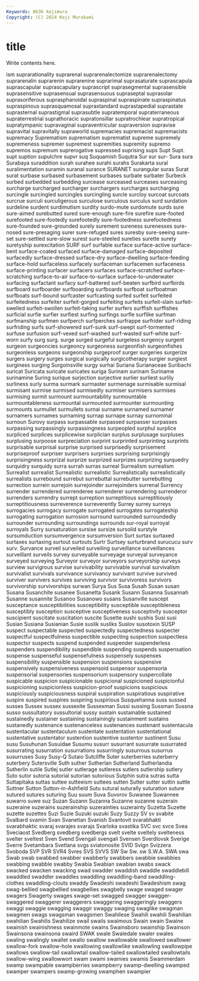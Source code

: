 ```yaml
---
Keywords: 8636 kojimura
Copyright: (C) 2024 Koji Murakami
---
```


# title

Write contents here.



ism suprarationality
suprarenal suprarenalectomize suprarenalectomy suprarenalin suprarenin suprarenine suprarimal suprasaturate suprascapula suprascapular
suprascapulary suprascript suprasegmental suprasensible suprasensitive suprasensual suprasensuous supraseptal suprasolar suprasoriferous
suprasphanoidal supraspinal supraspinate supraspinatus supraspinous suprasquamosal suprastandard suprastapedial suprastate suprasternal
suprastigmal suprasubtle supratemporal supraterraneous supraterrestrial suprathoracic supratonsillar supratrochlear supratropical supratympanic
supravaginal supraventricular supraversion supravise supravital supravitally supraworld supremacies supremacist supremacists
supremacy Suprematism suprematism suprematist supreme supremely supremeness supremer supremest supremities
supremity supremo supremos supremum suprerogative supressed suprising sups Supt Supt.
supt suption supulchre supvr suq Suquamish Suqutra Sur sur sur-
Sura sura Surabaya suraddition surah surahee surahi surahs Surakarta sural
suralimentation suramin suranal surance SURANET surangular suras Surat surat surbase
surbased surbasement surbases surbate surbater Surbeck surbed surbedded surbedding surcease
surceased surceases surceasing surcharge surcharged surcharger surchargers surcharges surcharging surcingle
surcingled surcingles surcingling surcle surcloy surcoat surcoats surcrue surculi surculigerous
surculose surculous surculus surd surdation surdeline surdent surdimutism surdity surdo-mute
surdomute surds sure sure-aimed surebutted sured sure-enough sure-fire surefire sure-footed
surefooted sure-footedly surefootedly sure-footedness surefootedness sure-founded sure-grounded surely surement sureness
surenesses sure-nosed sure-presaging surer sure-refuged sures suresby sure-seeing sure-set sure-settled
sure-slow surest sure-steeled sureties surette surety suretyship surexcitation SURF surf
surfable surface surface-active surface-bent surface-coated surfaced surface-damaged surface-deposited surfacedly surface-dressed
surface-dry surface-dwelling surface-feeding surface-hold surfaceless surfacely surfaceman surfacemen surfaceness surface-printing
surfacer surfacers surfaces surface-scratched surface-scratching surface-to-air surface-to-surface surface-to-underwater surfacing surfactant
surfacy surf-battered surf-beaten surfbird surfbirds surfboard surfboarder surfboarding surfboards surfboat
surfboatman surfboats surf-bound surfcaster surfcasting surfed surfeit surfeited surfeitedness surfeiter
surfeit-gorged surfeiting surfeits surfeit-slain surfeit-swelled surfeit-swollen surfeit-taking surfer surfers surffish
surffishes surficial surfie surfier surfiest surfing surfings surfle surflike surfman
surfmanship surfmen surfperch surfperches surfrappe surfrider surf-riding surfriding surfs surf-showered
surf-sunk surf-swept surf-tormented surfuse surfusion surf-vexed surf-washed surf-wasted surf-white surf-worn
surfy surg surg. surge surged surgeful surgeless surgency surgent surgeon
surgeoncies surgeoncy surgeoness surgeonfish surgeonfishes surgeonless surgeons surgeonship surgeproof surger
surgeries surgerize surgers surgery surges surgical surgically surgicotherapy surgier surgiest
surginess surging Surgoinsville surgy surhai Suriana Surianaceae Suribachi suricat Suricata
suricate suricates suriga Surinam surinam Suriname surinamine Suring surique surjection
surjective surlier surliest surlily surliness surly surma surmark surmaster surmenage
surmisable surmisal surmisant surmise surmised surmisedly surmiser surmisers surmises surmising
surmit surmount surmountability surmountable surmountableness surmountal surmounted surmounter surmounting surmounts
surmullet surmullets surnai surname surnamed surnamer surnamers surnames surnaming surnap
surnape surnay surnominal surnoun Surovy surpass surpassable surpassed surpasser surpasses
surpassing surpassingly surpassingness surpeopled surphul surplice surpliced surplices surplicewise surplician
surplus surplusage surpluses surplusing surpoose surpreciation surprint surprinted surprinting surprints
surprisable surprisal surprise surprised surprisedly surprisement surpriseproof surpriser surprisers surprises
surprising surprisingly surprisingness surprizal surprize surprized surprizes surprizing surquedry surquidry
surquidy surra surrah surras surreal Surrealism surrealism Surrealist surrealist Surrealistic
surrealistic Surrealistically surrealistically surrealists surrebound surrebut surrebuttal surrebutter surrebutting surrection
surrein surrejoin surrejoinder surrejoinders surrenal Surrency surrender surrendered surrenderee surrenderer
surrendering surrenderor surrenders surrendry surrept surreption surreptitious surreptitiously surreptitiousness surreverence
surreverently Surrey surrey surreys surrogacies surrogacy surrogate surrogated surrogates surrogateship
surrogating surrogation surrosion surround surrounded surroundedly surrounder surrounding surroundings surrounds
sur-royal surroyal surroyals Surry sursaturation sursise sursize sursolid surstyle sursumduction
sursumvergence sursumversion Surt surtax surtaxed surtaxes surtaxing surtout surtouts Surtr
Surtsey surturbrand surucucu surv surv. Survance surveil surveiled surveiling surveillance
surveillances surveillant surveils survey surveyable surveyage surveyal surveyance surveyed surveying
Surveyor surveyor surveyors surveyorship surveys surview survigrous survise survivability survivable
survival survivalism survivalist survivals survivance survivancy survivant survive survived surviver
survivers survives surviving survivor survivoress survivors survivorship survivorships surwan Surya
Sus Susa Susah Susan susan Susana Susanchite susanee Susanetta Susank
Susann Susanna Susannah Susanne susannite Susanoo Susanowo susans Susanville suscept
susceptance susceptibilities susceptibility susceptible susceptibleness susceptibly susception susceptive susceptiveness susceptivity
susceptor suscipient suscitate suscitation suscite Susette sushi sushis Susi susi
Susian Susiana Susianian Susie suslik susliks Suslov susotoxin SUSP suspect
suspectable suspected suspectedly suspectedness suspecter suspectful suspectfulness suspectible suspecting suspection
suspectless suspector suspects suspend suspended suspender suspenderless suspenders suspendibility suspendible
suspending suspends suspensation suspense suspenseful suspensefulness suspensely suspenses suspensibility suspensible
suspension suspensions suspensive suspensively suspensiveness suspensoid suspensor suspensoria suspensorial suspensories
suspensorium suspensory suspercollate suspicable suspicion suspicionable suspicional suspicioned suspicionful suspicioning
suspicionless suspicion-proof suspicions suspicious suspiciously suspiciousness suspiral suspiration suspiratious suspirative
suspire suspired suspires suspiring suspirious Susquehanna suss sussed susses Sussex
sussex sussexite Sussexman Sussi sussing Sussman Sussna susso sussultatory sussultorial
sussy sustain sustainable sustained sustainedly sustainer sustaining sustainingly sustainment sustains
sustanedly sustenance sustenanceless sustenances sustenant sustentacula sustentacular sustentaculum sustentate sustentation
sustentational sustentative sustentator sustention sustentive sustentor sustinent Susu susu Susuhunan
Susuidae Susumu susurr susurrant susurrate susurrated susurrating susurration susurrations susurringly
susurrous susurrus susurruses Susy Susy-Q Sutaio Sutcliffe Suter suterberries suterberry
suterbery Sutersville Suth suther Sutherlan Sutherland Sutherlandia Sutherlin sutile Sutlej
sutler sutlerage sutleress sutlers sutlership sutlery Suto sutor sutoria sutorial
sutorian sutorious Sutphin sutra sutras sutta Suttapitaka suttas suttee sutteeism
suttees sutten Sutter sutter suttin suttle Suttner Sutton Sutton-in-Ashfield Sutu
sutural suturally suturation suture sutured sutures suturing Suu suum Suva
Suvorov Suwanee Suwannee suwarro suwe suz Suzan Suzann Suzanna Suzanne
suzanne suzerain suzeraine suzerains suzerainship suzerainties suzerainty Suzetta Suzette suzette
suzettes Suzi Suzie Suzuki suzuki Suzy Suzzy SV sv svabite
Svalbard svamin Svan Svanetian Svanish Svantovit svarabhakti svarabhaktic svaraj svarajes
svarajs Svarloka svastika SVC svc svce Svea Sveciaost Svedberg svedberg
svedbergs svelt svelte sveltely svelteness svelter sveltest Sven Svend Svengali
svengali Svensen Sverdlovsk Sverige Sverre Svetambara Svetlana svgs sviatonosite SVID
Svign Svizzera Svoboda SVP SVR SVR4 Svres SVS SVVS SW
Sw Sw. sw S.W.A. SWA swa Swab swab swabbed swabber
swabberly swabbers swabbie swabbies swabbing swabble swabby Swabia Swabian swabian
swabs swack swacked swacken swacking swad swadder swaddish swaddle swaddlebill
swaddled swaddler swaddles swaddling swaddling-band swaddling-clothes swaddling-clouts swaddy Swadeshi swadeshi
Swadeshism swag swag-bellied swagbellied swagbellies swagbelly swage swaged swager swagers
Swagerty swages swage-set swagged swagger swagger- swaggered swaggerer swaggerers swaggering
swaggeringly swaggers swaggi swaggie swagging swaggir swaggy swaging swaglike swagman
swagmen swags swagsman swagsmen Swahilese Swahili swahili Swahilian swahilian Swahilis
Swahilize swail swails swaimous Swain swain Swaine swainish swainishness swainmote
swains Swainsboro swainship Swainson Swainsona swainsona swaird SWAK swale Swaledale
swaler swales swaling swalingly swallet swallo swallow swallowable swallowed swallower
swallow-fork swallow-hole swallowing swallowlike swallowling swallowpipe swallows swallow-tail swallowtail swallow-tailed
swallowtailed swallowtails swallow-wing swallowwort swam swami swamies swamis Swammerdam swamp
swampable swampberries swampberry swamp-dwelling swamped swamper swampers swamp-growing swamphen swampier
